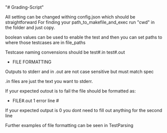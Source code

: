 "# Grading-Script" 

All setting can be changed withing config.json which should be straightforward
For finding your path_to_makefile_and_exec run "cwd" in the folder and just copy.

boolean values can be used to enable the test and then you can set paths to where
those testcases are in file_paths

Testcase naming convensions should be test#.in test#.out

* FILE FORMATTING

Outputs to stderr and in .out are not case sensitive but must match spec

.in files are just the text you want to stderr.

If your expected outout is to fail the file should be formatted as:

- FILE#.out
1
error line #


If your expected output is 0 you dont need to fill out anything for the second line

Further examples of file formatting can be seen in TestParsing

